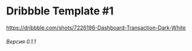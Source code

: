 # Dribbble Template #1

https://dribbble.com/shots/7226196-Dashboard-Transaction-Dark-White

###### Версия 0.1.1